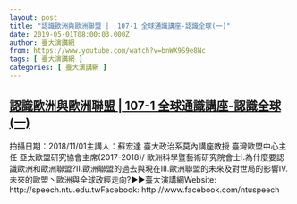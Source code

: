 ```yaml
---
layout: post
title: "認識歐洲與歐洲聯盟 |  107-1 全球通識講座-認識全球(一)"
date: 2019-05-01T08:00:03.000Z
author: 臺大演講網
from: https://www.youtube.com/watch?v=bnWX9S9e8Nc
tags: [ 臺大演講網 ]
categories: [ 臺大演講網 ]
---
```

<!--1556697603000-->
[認識歐洲與歐洲聯盟 |  107-1 全球通識講座-認識全球(一)](https://www.youtube.com/watch?v=bnWX9S9e8Nc)
------

<div>
拍攝日期：2018/11/01主講人：蘇宏達 臺大政治系莫內講座教授 臺灣歐盟中心主任 亞太歐盟研究協會主席(2017-2018)/ 歐洲科學暨藝術研究院會士I.為什麼要認識歐洲和歐洲聯盟?II.歐洲聯盟的過去與現在III.歐洲聯盟的未來及對世局的影響IV.未來的歐盟丶歐洲與全球政經走向?►►臺大演講網Website: http://speech.ntu.edu.twFacebook: http://www.facebook.com/ntuspeech
</div>
